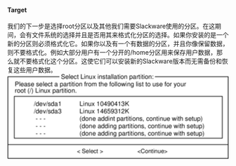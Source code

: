 #### Target

我们的下一步是选择root分区以及其他我们需要Slackware使用的分区。在这期间，会有文件系统的选择并且是否用其来格式化分区的选择。如果你安装的是一个新的分区则必须格式化它。如果你以及有一个有数据的分区，并且你像保留数据，则不要格式化。例如大部分用户有一个分开的/home分区用来保存用户数据，那么就不要格式化这个分区。这使它们可以安装新的Slackware版本而无需备份和恢复这些用户数据。![](../../png/setup-target.png)

